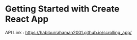 # Getting Started with Create React App


API Link : https://habiburrahaman2001.github.io/scrolling_app/
